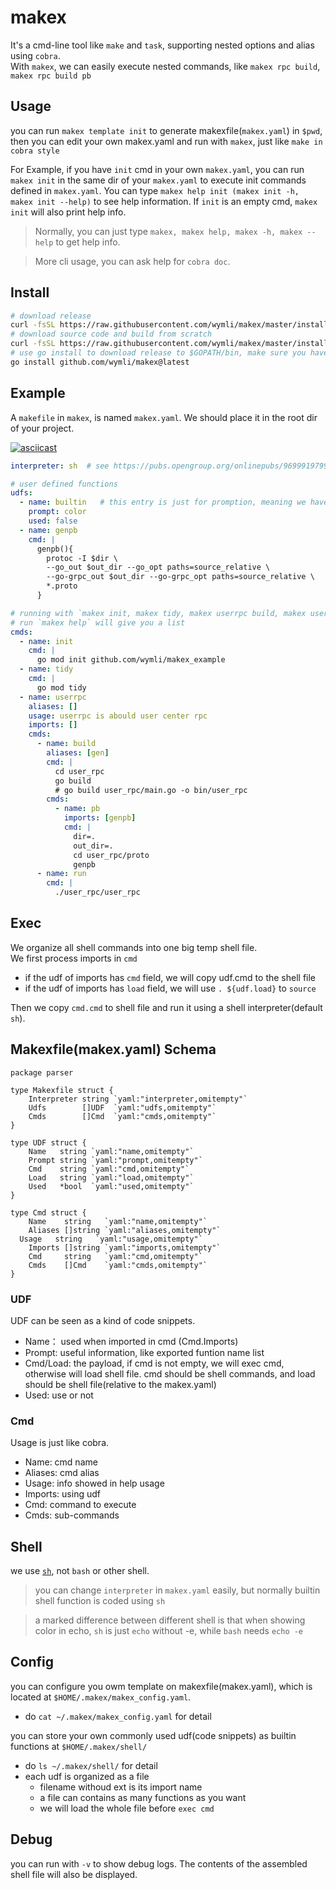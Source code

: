# makex
It's a cmd-line tool like `make` and `task`, supporting nested options and alias using `cobra`.  
With `makex`, we can easily execute nested commands, like `makex rpc build`, `makex rpc build pb`

## Usage
you can run `makex template init` to generate makexfile(`makex.yaml`) in `$pwd`, then you can edit your own makex.yaml and run with `makex`, just like `make in cobra style`

For Example, if you have `init` cmd in your own `makex.yaml`, you can run `makex init` in the same dir of your `makex.yaml` to execute init commands defined in `makex.yaml`. You can type `makex help init (makex init -h, makex init --help)` to see help information. If `init` is an empty cmd, `makex init` will also print help info.

> Normally, you can just type `makex, makex help, makex -h, makex --help` to get help info.

> More cli usage, you can ask help for `cobra doc`.

## Install
```sh
# download release
curl -fsSL https://raw.githubusercontent.com/wymli/makex/master/install.sh | INSTALL_TYPE=release sh -
# download source code and build from scratch
curl -fsSL https://raw.githubusercontent.com/wymli/makex/master/install.sh | INSTALL_TYPE=build sh -
# use go install to download release to $GOPATH/bin, make sure you have set $GOPATH
go install github.com/wymli/makex@latest
```

## Example

A `makefile` in `makex`, is named `makex.yaml`. We should place it in the root dir of your project.  

[![asciicast](https://asciinema.org/a/486509.svg)](https://asciinema.org/a/486509)


``` yaml
interpreter: sh  # see https://pubs.opengroup.org/onlinepubs/9699919799/utilities/contents.html

# user defined functions
udfs:
  - name: builtin   # this entry is just for promption, meaning we have `color` in builtin functions
    prompt: color
    used: false
  - name: genpb
    cmd: |
      genpb(){
        protoc -I $dir \
        --go_out $out_dir --go_opt paths=source_relative \
        --go-grpc_out $out_dir --go-grpc_opt paths=source_relative \
        *.proto
      }

# running with `makex init, makex tidy, makex userrpc build, makex userrpc build pb`
# run `makex help` will give you a list
cmds:
  - name: init
    cmd: |
      go mod init github.com/wymli/makex_example
  - name: tidy
    cmd: |
      go mod tidy
  - name: userrpc
    aliases: []
    usage: userrpc is abould user center rpc
    imports: []
    cmds:
      - name: build
        aliases: [gen]
        cmd: |
          cd user_rpc
          go build
          # go build user_rpc/main.go -o bin/user_rpc
        cmds:
          - name: pb
            imports: [genpb]
            cmd: |
              dir=.
              out_dir=.
              cd user_rpc/proto
              genpb
      - name: run
        cmd: |
          ./user_rpc/user_rpc
```

## Exec
We organize all shell commands into one big temp shell file.  
We first process imports in `cmd`
- if the udf of imports has `cmd` field, we will copy udf.cmd to the shell file
- if the udf of imports has `load` field, we will use `. ${udf.load}` to `source`

Then we copy `cmd.cmd` to shell file and run it using a shell interpreter(default `sh`).

## Makexfile(makex.yaml) Schema
```
package parser

type Makexfile struct {
	Interpreter string `yaml:"interpreter,omitempty"`
	Udfs        []UDF  `yaml:"udfs,omitempty"`
	Cmds        []Cmd  `yaml:"cmds,omitempty"`
}

type UDF struct {
	Name   string `yaml:"name,omitempty"`
	Prompt string `yaml:"prompt,omitempty"`
	Cmd    string `yaml:"cmd,omitempty"`
	Load   string `yaml:"load,omitempty"`
	Used   *bool  `yaml:"used,omitempty"`
}

type Cmd struct {
	Name    string   `yaml:"name,omitempty"`
	Aliases []string `yaml:"aliases,omitempty"`
  Usage   string   `yaml:"usage,omitempty"`
	Imports []string `yaml:"imports,omitempty"`
	Cmd     string   `yaml:"cmd,omitempty"`
	Cmds    []Cmd    `yaml:"cmds,omitempty"`
}
```

### UDF
UDF can be seen as a kind of code snippets.

- Name： used when imported in cmd (Cmd.Imports)
- Prompt: useful information, like exported funtion name list
- Cmd/Load: the payload, if cmd is not empty, we will exec cmd, otherwise will load shell file. cmd should be shell commands, and load should be shell file(relative to the makex.yaml)
- Used: use or not

### Cmd
Usage is just like cobra.

- Name: cmd name
- Aliases: cmd alias
- Usage: info showed in help usage
- Imports: using udf
- Cmd: command to execute
- Cmds: sub-commands



## Shell
we use [`sh`](https://pubs.opengroup.org/onlinepubs/9699919799/utilities/contents.html), not `bash` or other shell.  
> you can change `interpreter` in `makex.yaml` easily, but normally builtin shell function is coded using `sh`

> a marked difference between different shell is that when showing color in echo, `sh` is just `echo` without -e, while `bash` needs `echo -e`


## Config
you can configure you owm template on makexfile(makex.yaml), which is located at `$HOME/.makex/makex_config.yaml`.
- do `cat ~/.makex/makex_config.yaml` for detail

you can store your own commonly used udf(code snippets) as builtin functions at `$HOME/.makex/shell/`
- do `ls ~/.makex/shell/` for detail
- each udf is organized as a file
  - filename withoud ext is its import name
  - a file can contains as many functions as you want
  - we will load the whole file before `exec cmd`

## Debug

you can run with `-v` to show debug logs. The contents of the assembled shell file will also be displayed.